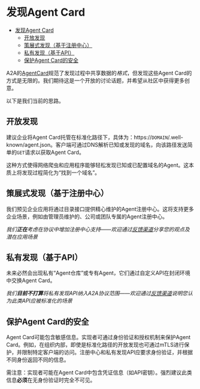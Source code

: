 # 发现Agent Card

<!-- TOC -->

- [发现Agent Card](#发现agent-card)
  - [开放发现](#开放发现)
  - [策展式发现（基于注册中心）](#策展式发现基于注册中心)
  - [私有发现（基于API）](#私有发现基于api)
  - [保护Agent Card的安全](#保护agent-card的安全)

<!-- /TOC -->

A2A的[AgentCard](/documentation.md#agent-card)规范了发现过程中共享数据的*格式*，但发现这些Agent Card的方式是无限的。我们期待这是一个开放的讨论话题，并希望从社区中获得更多创意。

以下是我们当前的思路。

## 开放发现
建议企业将Agent Card托管在标准化路径下，具体为：https://`DOMAIN`/.well-known/agent.json。客户端可通过DNS解析已知或发现的域名，向该路径发送简单的`GET`请求以获取Agent Card。

这种方式使得网络爬虫和应用程序能够轻松发现已知或已配置域名的Agent。这本质上将发现过程简化为“找到一个域名”。

## 策展式发现（基于注册中心）
我们预见企业应用将通过目录接口提供精心维护的Agent注册中心。这将支持更多企业场景，例如由管理员维护的、公司或团队专属的Agent注册中心。

*我们**正在**考虑在协议中增加注册中心支持——欢迎通过[反馈渠道](https://github.com/google/A2A/blob/main/README.md#contributing)分享您的观点及潜在应用场景*

## 私有发现（基于API）
未来必然会出现私有“Agent仓库”或专有Agent，它们通过自定义API在封闭环境中交换Agent Card。

*我们**目前不打算**将私有发现API纳入A2A协议范围——欢迎通过[反馈渠道](https://github.com/google/A2A/blob/main/README.md#contributing)说明您认为此类API应被标准化的场景*

## 保护Agent Card的安全
Agent Card可能包含敏感信息。实现者可通过身份验证和授权机制来保护Agent Card。例如，在组织内部，即使是标准化路径的开放发现也可通过mTLS进行保护，并限制特定客户端的访问。注册中心和私有发现API应要求身份验证，并根据不同身份返回不同的信息。

需注意：实现者可能在Agent Card中包含凭证信息（如API密钥）。强烈建议此类信息**必须**在无身份验证时完全不可见。